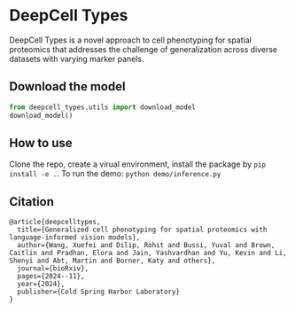 # DeepCell Types

DeepCell Types is a novel approach to cell phenotyping for spatial proteomics that addresses the challenge of generalization across diverse datasets with varying marker panels. 


## Download the model
```python
from deepcell_types.utils import download_model
download_model()
```

## How to use

Clone the repo, create a virual environment, install the package by `pip install -e .`.
To run the demo: `python demo/inference.py`


## Citation
```
@article{deepcelltypes,
  title={Generalized cell phenotyping for spatial proteomics with language-informed vision models},
  author={Wang, Xuefei and Dilip, Rohit and Bussi, Yuval and Brown, Caitlin and Pradhan, Elora and Jain, Yashvardhan and Yu, Kevin and Li, Shenyi and Abt, Martin and Borner, Katy and others},
  journal={bioRxiv},
  pages={2024--11},
  year={2024},
  publisher={Cold Spring Harbor Laboratory}
}
```
